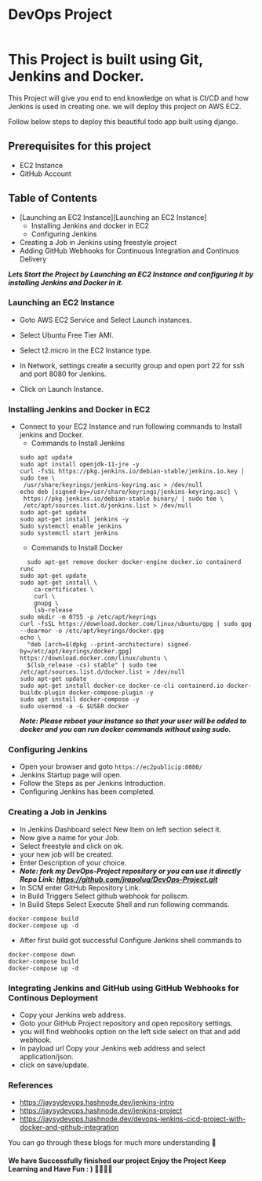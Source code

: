 <h1 align="center" style="display: inline-block;">DevOps Project</h1>


# This Project is built using Git, Jenkins and Docker. 

This Project will give you end to end knowledge on what is CI/CD and how Jenkins is used in creating one. we will deploy this project on AWS EC2.

Follow below steps to deploy this beautiful todo app built using django.




## Prerequisites for this project

- EC2 Instance
- GitHub Account
## Table of Contents

- [Launching an EC2 Instance][Launching an EC2 Instance]
  - Installing Jenkins and docker in EC2
  - Configuring Jenkins
- Creating a Job in Jenkins using freestyle project
- Adding GitHub Webhooks for Continuous Integration and Continuos Delivery


**_Lets Start the Project by Launching an EC2 Instance and configuring it by installing Jenkins and Docker in it._**

### Launching an EC2 Instance

- Goto AWS EC2 Service and Select Launch instances.

- Select Ubuntu Free Tier AMI.

- Select t2.micro in the EC2 Instance type.

- In Network, settings create a security group and open port 22 for ssh and port 8080 for Jenkins.

- Click on Launch Instance. 

### Installing Jenkins and Docker in EC2

- Connect to your EC2 Instance and run following commands to Install jenkins and Docker.
   - Commands to Install Jenkins
   ``` 
  sudo apt update
  sudo apt install openjdk-11-jre -y
  curl -fsSL https://pkg.jenkins.io/debian-stable/jenkins.io.key | sudo tee \
    /usr/share/keyrings/jenkins-keyring.asc > /dev/null
  echo deb [signed-by=/usr/share/keyrings/jenkins-keyring.asc] \
    https://pkg.jenkins.io/debian-stable binary/ | sudo tee \
    /etc/apt/sources.list.d/jenkins.list > /dev/null
  sudo apt-get update
  sudo apt-get install jenkins -y
  Sudo systemctl enable jenkins 
  sudo systemctl start jenkins 
  ```
  - Commands to Install Docker
  ```
    sudo apt-get remove docker docker-engine docker.io containerd runc
  sudo apt-get update
  sudo apt-get install \
      ca-certificates \
      curl \
      gnupg \
      lsb-release
  sudo mkdir -m 0755 -p /etc/apt/keyrings
  curl -fsSL https://download.docker.com/linux/ubuntu/gpg | sudo gpg --dearmor -o /etc/apt/keyrings/docker.gpg
  echo \
    "deb [arch=$(dpkg --print-architecture) signed-by=/etc/apt/keyrings/docker.gpg] https://download.docker.com/linux/ubuntu \
    $(lsb_release -cs) stable" | sudo tee /etc/apt/sources.list.d/docker.list > /dev/null
  sudo apt-get update
  sudo apt-get install docker-ce docker-ce-cli containerd.io docker-buildx-plugin docker-compose-plugin -y
  sudo apt install docker-compose -y
  sudo usermod -a -G $USER docker
  ```
  **_Note: Please reboot your instance so that your user will be added to docker and you can run docker commands without using sudo._**
  
### Configuring Jenkins

- Open your browser and goto `https://ec2publicip:8080/`
- Jenkins Startup page will open.
- Follow the Steps as per Jenkins Introduction.
- Configuring Jenkins has been completed.

### Creating a Job in Jenkins 

- In Jenkins Dashboard select New Item on left section select it.
- Now give a name for your Job.
- Select freestyle and click on ok.
- your new job will be created.
- Enter Description of your choice.
- **_Note: fork my DevOps-Project repository or you can use it directly Repo Link: https://github.com/jrapolug/DevOps-Project.git_** 
- In SCM enter GitHub Repository Link.
- In Build Triggers Select github webhook for pollscm.
- In Build Steps Select Execute Shell and run following commands.
```
docker-compose build
docker-compose up -d
```
- After first build got successful Configure Jenkins shell commands to 
```
docker-compose down
docker-compose build
docker-compose up -d
```

### Integrating Jenkins and GitHub using GitHub Webhooks for Continous Deployment


-  Copy your Jenkins web address.
-  Goto your GitHub Project repository and open repository settings.
-  you will find webhooks option on the left side select on that and add webhook.
-  In payload url Copy your Jenkins web address and select application/json.
-  click on save/update.

### References

- https://jaysydevops.hashnode.dev/jenkins-intro
- https://jaysydevops.hashnode.dev/jenkins-project
- https://jaysydevops.hashnode.dev/devops-jenkins-cicd-project-with-docker-and-github-integration

You can go through these blogs for much more understanding 🙂

#### We have Successfully finished our project Enjoy the Project Keep Learning and Have Fun : ) 🥳🥳🎉🎉
